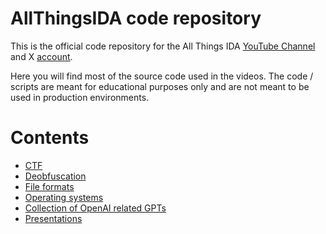 # AllThingsIDA code repository

This is the official code repository for the All Things IDA [YouTube Channel](https://www.youtube.com/@allthingsida) and X [account](https://twitter.com/allthingsida).

Here you will find most of the source code used in the videos. The code / scripts are meant for educational purposes only and are not meant to be used in production environments.

# Contents

- [CTF](ctfs/README.md)
- [Deobfuscation](deobfuscation/README.md)
- [File formats](file-formats/README.md)
- [Operating systems](os/README.md)
- [Collection of OpenAI related GPTs](gpts/README.md)
- [Presentations](presentations/README.md)
